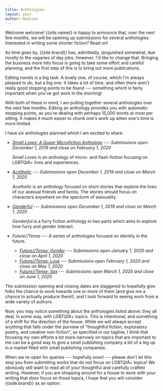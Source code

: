 ```yaml
---
title: Anthologies
layout: post
author: Madison
---
```


Welcome welcome! {{site.name}} is happy to announce that, over the next few months, we will be opening up submissions for several anthologies. Interested in writing some shorter fiction? Read on!

As time goes by, {{site.brand}} has, admittedly, languished somewhat, due mostly to the vagaries of day jobs. However, I'd like to change that. Bringing the business more into focus is going to take some effort and careful planning, and the first step of this is to bring out more publications.

Editing novels is a big task. A lovely one, of course, which I'm always pleased to do, but a big one. It takes a lot of time, and often there aren't really good stopping points to be found --- something which is fairly important when you've got work in the morning!

With both of these in mind, I am pulling together several anthologies over the next few months. Editing an anthology provides you with automatic stopping points, as you're dealing with perhaps 15,000 words at most per sitting. It makes it much easier to chunk one's work up when one's time is more limited.

I have six anthologies planned which I am excited to share:

* [*Small Loves: A Queer Microfiction Anthology*](/submit/anthologies/small-loves) --- *Submissions open December 1, 2019 and close on February 1, 2020*

  *Small Loves* is an anthology of micro- and flash-fiction focusing on LGBTQIA+ lives and experiences.
* [*Acethetic*](/submit/anthologies/acethetic) --- *Submissions open December 1, 2019 and close on March 1, 2020*

  *Acethetic* is an anthology focused on short stories that explore the lives of our asexual friends and family. The stories should focus on characters anywhere on the specturm of asexuality.
* [*Genderful*](/submit/anthologies/genderful) --- *Submissions open December 1, 2019 and close on March 1, 2020*

  *Genderful* is a furry fiction anthology in two parts which aims to explore how furry and gender interact.
* *Future//Tense* --- A series of anthologies focused on identity in the future.
    * [*Future//Tense: Gender*](/submit/anthologies/future-tense/gender) --- *Submissions open January 1, 2020 and close on April 1, 2020*
    * [*Future//Tense: Love*](/submit/anthologies/future-tense/love) --- *Submissions open February 1, 2020 and close on May 1, 2020*
    * [*Future//Tense: Sex*](/submit/anthologies/future-tense/sex) --- *Submissions open March 1, 2020 and close on June 1, 2020*

The submission opening and closing dates are staggered to hopefully give folks the chance to work towards one or more of them (and give me a chance to actually produce them!), and I look forward to seeing work from a wide variety of authors.

Now, you may notice something about the anthologies listed above: they all deal, in some way, with LGBTQIA+ topics. This is intentional, and something of a shift for the direction of the house. While we will always accept anything that falls under the purview of "thoughtful fiction, exploratory poetry, and creative non-fiction", as specified in our tagline, I think that focusing my own efforts a bit more narrowly on topics that are important to me can be a good way to give a small publishing company a bit of a leg up in a market filled with small publishing companies.

When we re-open for queries --- hopefully soon! --- please don't let this stop you from submitting works that do not focus on LGBTQIA+ topics! We obviously still want to read all of your thoughtful and carefully crafted writing. However, if you are shopping around for a house to work with your writing that *does* focus on those topics, I hope that you will consider {{side.brand}} as an option.

